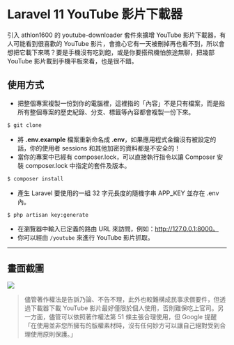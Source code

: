 # Laravel 11 YouTube 影片下載器

引入 athlon1600 的 youtube-downloader 套件來擴增 YouTube 影片下載器，有人可能看到很喜歡的 YouTube 影片，會擔心它有一天被刪掉再也看不到，所以會想把它載下來嗎？要是手機沒有吃到飽，或是你要搭飛機怕旅途無聊，把幾部 YouTube 影片載到手機平板來看，也是很不錯。

## 使用方式
- 把整個專案複製一份到你的電腦裡，這裡指的「內容」不是只有檔案，而是指所有整個專案的歷史紀錄、分支、標籤等內容都會複製一份下來。
```sh
$ git clone
```
- 將 __.env.example__ 檔案重新命名成 __.env__，如果應用程式金鑰沒有被設定的話，你的使用者 sessions 和其他加密的資料都是不安全的！
- 當你的專案中已經有 composer.lock，可以直接執行指令以讓 Composer 安裝 composer.lock 中指定的套件及版本。
```sh
$ composer install
```
- 產生 Laravel 要使用的一組 32 字元長度的隨機字串 APP_KEY 並存在 .env 內。
```sh
$ php artisan key:generate
```
- 在瀏覽器中輸入已定義的路由 URL 來訪問，例如：http://127.0.0.1:8000。
- 你可以經由 `/youtube` 來進行 YouTube 影片抓取。

----

## 畫面截圖
![](https://i.imgur.com/A19i0lY.gif)
> 儘管著作權法是告訴乃論、不告不理，此外也較難構成民事求償要件，但透過下載器下載 YouTube 影片最好僅限於個人使用，否則難保吃上官司。另一方面，儘管可以依照著作權法第 51 條主張合理使用，但 Google 提醒「在使用並非您所擁有的版權素材時，沒有任何妙方可以讓自己絕對受到合理使用原則保護。」
